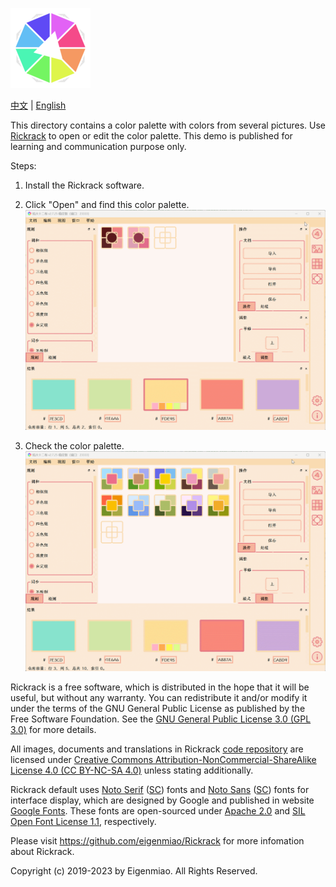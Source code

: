 ![Rickrack](../../src/main/icons/full/icon_full_128.png)

[中文](https://eigenmiao.com/yanhuo/) | [English](https://eigenmiao.com/rickrack/)

This directory contains a color palette with colors from several pictures. Use [Rickrack](https://github.com/eigenmiao/Rickrack) to open or edit the color palette. This demo is published for learning and communication purpose only.

Steps:
1. Install the Rickrack software.

2. Click "Open" and find this color palette.
![Open the palette.](../00_usage/800.gif)

4. Check the color palette.
![Check the palette.](../00_usage/801.gif)

Rickrack is a free software, which is distributed in the hope that it will be useful, but without any warranty. You can redistribute it and/or modify it under the terms of the GNU General Public License as published by the Free Software Foundation. See the [GNU General Public License 3.0 (GPL 3.0)](https://www.gnu.org/licenses/) for more details.

All images, documents and translations in Rickrack [code repository](https://github.com/eigenmiao/Rickrack) are licensed under [Creative Commons Attribution-NonCommercial-ShareAlike License 4.0 (CC BY-NC-SA 4.0)](https://creativecommons.org/licenses/by-nc-sa/4.0/) unless stating additionally.

Rickrack default uses [Noto Serif](https://fonts.google.com/specimen/Noto+Serif) ([SC](https://fonts.google.com/specimen/Noto+Serif+SC)) fonts and [Noto Sans](https://fonts.google.com/specimen/Noto+Sans) ([SC](https://fonts.google.com/specimen/Noto+Sans+SC)) fonts for interface display, which are designed by Google and published in website [Google Fonts](https://fonts.google.com/). These fonts are open-sourced under [Apache 2.0](http://www.apache.org/licenses/) and [SIL Open Font License 1.1](http://scripts.sil.org/OFL), respectively.

Please visit https://github.com/eigenmiao/Rickrack for more infomation about Rickrack.

Copyright (c) 2019-2023 by Eigenmiao. All Rights Reserved.
